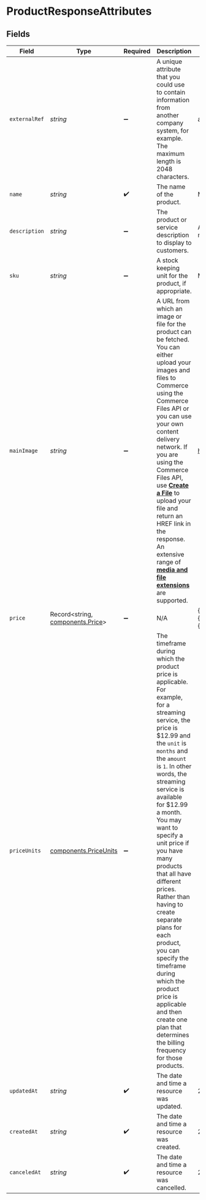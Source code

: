 # ProductResponseAttributes


## Fields

| Field                                                                                                                                                                                                                                                                                                                                                                                                                                                                                                                                                                       | Type                                                                                                                                                                                                                                                                                                                                                                                                                                                                                                                                                                        | Required                                                                                                                                                                                                                                                                                                                                                                                                                                                                                                                                                                    | Description                                                                                                                                                                                                                                                                                                                                                                                                                                                                                                                                                                 | Example                                                                                                                                                                                                                                                                                                                                                                                                                                                                                                                                                                     |
| --------------------------------------------------------------------------------------------------------------------------------------------------------------------------------------------------------------------------------------------------------------------------------------------------------------------------------------------------------------------------------------------------------------------------------------------------------------------------------------------------------------------------------------------------------------------------- | --------------------------------------------------------------------------------------------------------------------------------------------------------------------------------------------------------------------------------------------------------------------------------------------------------------------------------------------------------------------------------------------------------------------------------------------------------------------------------------------------------------------------------------------------------------------------- | --------------------------------------------------------------------------------------------------------------------------------------------------------------------------------------------------------------------------------------------------------------------------------------------------------------------------------------------------------------------------------------------------------------------------------------------------------------------------------------------------------------------------------------------------------------------------- | --------------------------------------------------------------------------------------------------------------------------------------------------------------------------------------------------------------------------------------------------------------------------------------------------------------------------------------------------------------------------------------------------------------------------------------------------------------------------------------------------------------------------------------------------------------------------- | --------------------------------------------------------------------------------------------------------------------------------------------------------------------------------------------------------------------------------------------------------------------------------------------------------------------------------------------------------------------------------------------------------------------------------------------------------------------------------------------------------------------------------------------------------------------------- |
| `externalRef`                                                                                                                                                                                                                                                                                                                                                                                                                                                                                                                                                               | *string*                                                                                                                                                                                                                                                                                                                                                                                                                                                                                                                                                                    | :heavy_minus_sign:                                                                                                                                                                                                                                                                                                                                                                                                                                                                                                                                                          | A unique attribute that you could use to contain information from another company system, for example. The maximum length is 2048 characters.                                                                                                                                                                                                                                                                                                                                                                                                                               | abc123                                                                                                                                                                                                                                                                                                                                                                                                                                                                                                                                                                      |
| `name`                                                                                                                                                                                                                                                                                                                                                                                                                                                                                                                                                                      | *string*                                                                                                                                                                                                                                                                                                                                                                                                                                                                                                                                                                    | :heavy_check_mark:                                                                                                                                                                                                                                                                                                                                                                                                                                                                                                                                                          | The name of the product.                                                                                                                                                                                                                                                                                                                                                                                                                                                                                                                                                    | Magazine                                                                                                                                                                                                                                                                                                                                                                                                                                                                                                                                                                    |
| `description`                                                                                                                                                                                                                                                                                                                                                                                                                                                                                                                                                               | *string*                                                                                                                                                                                                                                                                                                                                                                                                                                                                                                                                                                    | :heavy_minus_sign:                                                                                                                                                                                                                                                                                                                                                                                                                                                                                                                                                          | The product or service description to display to customers.                                                                                                                                                                                                                                                                                                                                                                                                                                                                                                                 | A lovely magazine that is published every month.                                                                                                                                                                                                                                                                                                                                                                                                                                                                                                                            |
| `sku`                                                                                                                                                                                                                                                                                                                                                                                                                                                                                                                                                                       | *string*                                                                                                                                                                                                                                                                                                                                                                                                                                                                                                                                                                    | :heavy_minus_sign:                                                                                                                                                                                                                                                                                                                                                                                                                                                                                                                                                          | A stock keeping unit for the product, if appropriate.                                                                                                                                                                                                                                                                                                                                                                                                                                                                                                                       | MAGAZINE1                                                                                                                                                                                                                                                                                                                                                                                                                                                                                                                                                                   |
| `mainImage`                                                                                                                                                                                                                                                                                                                                                                                                                                                                                                                                                                 | *string*                                                                                                                                                                                                                                                                                                                                                                                                                                                                                                                                                                    | :heavy_minus_sign:                                                                                                                                                                                                                                                                                                                                                                                                                                                                                                                                                          | A URL from which an image or file for the product can be fetched. You can either upload your images and files to Commerce using the Commerce Files API or you can use your own content delivery network. If you are using the Commerce Files API, use [**Create a File**](https://elasticpath.dev/docs/pxm/products/product-assets/create-a-file) to upload your file and return an HREF link in the response. An extensive range of [**media and file extensions**](https://elasticpath.dev/docs/pxm/products/product-assets/files-overview) are supported.                | https://magazine.com/cover.jpg                                                                                                                                                                                                                                                                                                                                                                                                                                                                                                                                              |
| `price`                                                                                                                                                                                                                                                                                                                                                                                                                                                                                                                                                                     | Record<string, [components.Price](../../models/components/price.md)>                                                                                                                                                                                                                                                                                                                                                                                                                                                                                                        | :heavy_minus_sign:                                                                                                                                                                                                                                                                                                                                                                                                                                                                                                                                                          | N/A                                                                                                                                                                                                                                                                                                                                                                                                                                                                                                                                                                         | {"USD":{"amount":100,"includes_tax":false},"GBP":{"amount":90,"includes_tax":true}}                                                                                                                                                                                                                                                                                                                                                                                                                                                                                         |
| `priceUnits`                                                                                                                                                                                                                                                                                                                                                                                                                                                                                                                                                                | [components.PriceUnits](../../models/components/priceunits.md)                                                                                                                                                                                                                                                                                                                                                                                                                                                                                                              | :heavy_minus_sign:                                                                                                                                                                                                                                                                                                                                                                                                                                                                                                                                                          | The timeframe during which the product price is applicable. For example, for a streaming service, the price is $12.99 and the `unit` is `months` and the `amount` is `1`. In other words, the streaming service is available for $12.99 a month. You may want to specify a unit price if you have many products that all have different prices. Rather than having to create separate plans for each product, you can specify the timeframe during which the product price is applicable and then create one plan that determines the billing frequency for those products. |                                                                                                                                                                                                                                                                                                                                                                                                                                                                                                                                                                             |
| `updatedAt`                                                                                                                                                                                                                                                                                                                                                                                                                                                                                                                                                                 | *string*                                                                                                                                                                                                                                                                                                                                                                                                                                                                                                                                                                    | :heavy_check_mark:                                                                                                                                                                                                                                                                                                                                                                                                                                                                                                                                                          | The date and time a resource was updated.                                                                                                                                                                                                                                                                                                                                                                                                                                                                                                                                   | 2017-01-10T11:41:19.244842Z                                                                                                                                                                                                                                                                                                                                                                                                                                                                                                                                                 |
| `createdAt`                                                                                                                                                                                                                                                                                                                                                                                                                                                                                                                                                                 | *string*                                                                                                                                                                                                                                                                                                                                                                                                                                                                                                                                                                    | :heavy_check_mark:                                                                                                                                                                                                                                                                                                                                                                                                                                                                                                                                                          | The date and time a resource was created.                                                                                                                                                                                                                                                                                                                                                                                                                                                                                                                                   | 2017-01-10T11:41:19.244842Z                                                                                                                                                                                                                                                                                                                                                                                                                                                                                                                                                 |
| `canceledAt`                                                                                                                                                                                                                                                                                                                                                                                                                                                                                                                                                                | *string*                                                                                                                                                                                                                                                                                                                                                                                                                                                                                                                                                                    | :heavy_check_mark:                                                                                                                                                                                                                                                                                                                                                                                                                                                                                                                                                          | The date and time a resource was cancelled.                                                                                                                                                                                                                                                                                                                                                                                                                                                                                                                                 | 2017-01-10T11:41:19.244842Z                                                                                                                                                                                                                                                                                                                                                                                                                                                                                                                                                 |